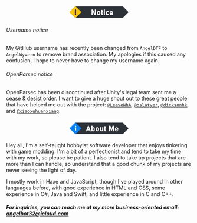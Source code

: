 <!--
**AngelDTF/AngelDTF** is a ✨ _special_ ✨ repository because its `README.md` (this file) appears on your GitHub profile.

Here are some ideas to get you started:

- 🔭 I’m currently working on ...
- 🌱 I’m currently learning ...
- 👯 I’m looking to collaborate on ...
- 🤔 I’m looking for help with ...
- 💬 Ask me about ...
- 📫 How to reach me: ...
- 😄 Pronouns: ...
- ⚡ Fun fact: ...
-->

### <p align="center"><img src="resources/badge_notice.png"/></p>

###### Username notice
My GitHub username has recently been changed from `AngelDTF` to `AngelWyvern` to remove brand association. My apologies if this caused any confusion, I hope to never have to change my username again.

###### OpenParsec notice
OpenParsec has been discontinued after Unity's legal team sent me a cease & desist order. I want to give a huge shout out to these great people that have helped me out with the project: [`@LeaveNhA`](https://github.com/LeaveNhA), [`@bslatyer`](https://github.com/bslatyer), [`@dicksonhk`](https://github.com/dicksonhk), and [`@xiaoxuhuanxiang`](https://github.com/xiaoxuhuanxiang).

### <p align="center"><img src="resources/badge_aboutme.png"/></p>

Hey all, I'm a self-taught hobbyist software developer that enjoys tinkering with game modding. I'm a bit of a perfectionist and tend to take my time with my work, so please be patient. I also tend to take up projects that are more than I can handle, so understand that a good chunk of my projects are never seeing the light of day.

I mostly work in Haxe and JavaScript, though I've played around in other languages before, with good experience in HTML and CSS, some experience in C#, Java and Swift, and little experience in C and C++.

##### For inquiries, you can reach me at my more business-oriented email: angelbot32@icloud.com
